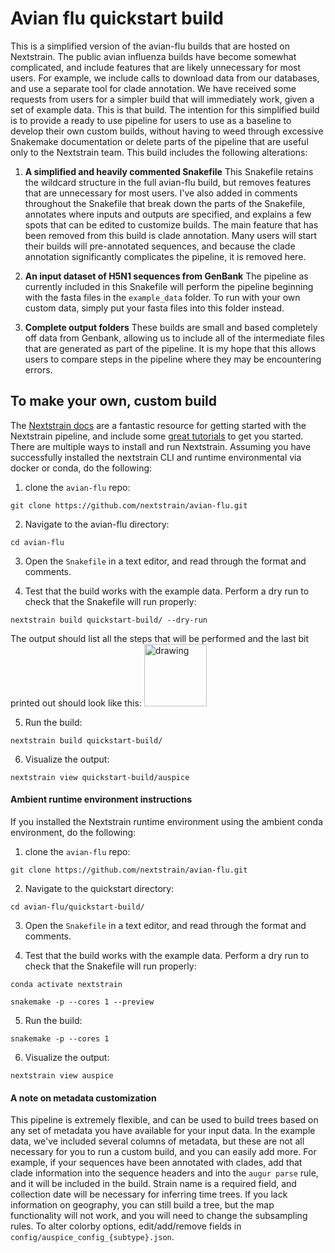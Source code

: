 # Avian flu quickstart build

This is a simplified version of the avian-flu builds that are hosted on Nextstrain. The public avian influenza builds have become somewhat complicated, and include features that are likely unnecessary for most users. For example, we include calls to download data from our databases, and use a separate tool for clade annotation. We have received some requests from users for a simpler build that will immediately work, given a set of example data. This is that build. The intention for this simplified build is to provide a ready to use pipeline for users to use as a baseline to develop their own custom builds, without having to weed through excessive Snakemake documentation or delete parts of the pipeline that are useful only to the Nextstrain team. This build includes the following alterations:

1. **A simplified and heavily commented Snakefile** 
This Snakefile retains the wildcard structure in the full avian-flu build, but removes features that are unnecessary for most users. I've also added in comments throughout the Snakefile that break down the parts of the Snakefile, annotates where inputs and outputs are specified, and explains a few spots that can be edited to customize builds. The main feature that has been removed from this build is clade annotation. Many users will start their builds will pre-annotated sequences, and because the clade annotation significantly complicates the pipeline, it is removed here. 

2. **An input dataset of H5N1 sequences from GenBank**
The pipeline as currently included in this Snakefile will perform the pipeline beginning with the fasta files in the `example_data` folder. To run with your own custom data, simply put your fasta files into this folder instead.  

3. **Complete output folders**
These builds are small and based completely off data from Genbank, allowing us to include all of the intermediate files that are generated as part of the pipeline. It is my hope that this allows users to compare steps in the pipeline where they may be encountering errors. 


## To make your own, custom build
The [Nextstrain docs](https://docs.nextstrain.org/en/latest/index.html) are a fantastic resource for getting started with the Nextstrain pipeline, and include some [great tutorials](https://docs.nextstrain.org/en/latest/install.html) to get you started. There are multiple ways to install and run Nextstrain. Assuming you have successfully installed the nextstrain CLI and runtime environmental via docker or conda, do the following: 

1. clone the `avian-flu` repo: 

`git clone https://github.com/nextstrain/avian-flu.git`

2. Navigate to the avian-flu directory: 

`cd avian-flu`

3. Open the `Snakefile` in a text editor, and read through the format and comments. 

4. Test that the build works with the example data. Perform a dry run to check that the Snakefile will run properly:

`nextstrain build quickstart-build/ --dry-run`

The output should list all the steps that will be performed and the last bit printed out should look like this: 
<img src="https://github.com/nextstrain/avian-flu/blob/master/quickstart-build/images/check-setup-output.png" alt="drawing" width="100"/>

5. Run the build: 

`nextstrain build quickstart-build/`

6. Visualize the output:

`nextstrain view quickstart-build/auspice`



#### Ambient runtime environment instructions
If you installed the Nextstrain runtime environment using the ambient conda environment, do the following: 

1. clone the `avian-flu` repo: 

`git clone https://github.com/nextstrain/avian-flu.git`

2. Navigate to the quickstart directory: 

`cd avian-flu/quickstart-build/`

3. Open the `Snakefile` in a text editor, and read through the format and comments. 

4. Test that the build works with the example data. Perform a dry run to check that the Snakefile will run properly:

`conda activate nextstrain`

`snakemake -p --cores 1 --preview`

5. Run the build: 

`snakemake -p --cores 1`

6. Visualize the output:
 
`nextstrain view auspice`


#### A note on metadata customization
This pipeline is extremely flexible, and can be used to build trees based on any set of metadata you have available for your input data. In the example data, we've included several columns of metadata, but these are not all necessary for you to run a custom build, and you can easily add more. For example, if your sequences have been annotated with clades, add that clade information into the sequence headers and into the `augur parse` rule, and it will be included in the build. Strain name is a required field, and collection date will be necessary for inferring time trees. If you lack information on geography, you can still build a tree, but the map functionality will not work, and you will need to change the subsampling rules. To alter colorby options, edit/add/remove fields in `config/auspice_config_{subtype}.json`.
